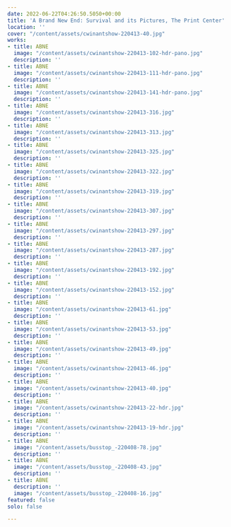 ```yaml
---
date: 2022-06-22T04:26:50.5050+00:00
title: 'A Brand New End: Survival and its Pictures, The Print Center'
location: ''
cover: "/content/assets/cwinantshow-220413-40.jpg"
works:
- title: ABNE
  image: "/content/assets/cwinantshow-220413-102-hdr-pano.jpg"
  description: ''
- title: ABNE
  image: "/content/assets/cwinantshow-220413-111-hdr-pano.jpg"
  description: ''
- title: ABNE
  image: "/content/assets/cwinantshow-220413-141-hdr-pano.jpg"
  description: ''
- title: ABNE
  image: "/content/assets/cwinantshow-220413-316.jpg"
  description: ''
- title: ABNE
  image: "/content/assets/cwinantshow-220413-313.jpg"
  description: ''
- title: ABNE
  image: "/content/assets/cwinantshow-220413-325.jpg"
  description: ''
- title: ABNE
  image: "/content/assets/cwinantshow-220413-322.jpg"
  description: ''
- title: ABNE
  image: "/content/assets/cwinantshow-220413-319.jpg"
  description: ''
- title: ABNE
  image: "/content/assets/cwinantshow-220413-307.jpg"
  description: ''
- title: ABNE
  image: "/content/assets/cwinantshow-220413-297.jpg"
  description: ''
- title: ABNE
  image: "/content/assets/cwinantshow-220413-287.jpg"
  description: ''
- title: ABNE
  image: "/content/assets/cwinantshow-220413-192.jpg"
  description: ''
- title: ABNE
  image: "/content/assets/cwinantshow-220413-152.jpg"
  description: ''
- title: ABNE
  image: "/content/assets/cwinantshow-220413-61.jpg"
  description: ''
- title: ABNE
  image: "/content/assets/cwinantshow-220413-53.jpg"
  description: ''
- title: ABNE
  image: "/content/assets/cwinantshow-220413-49.jpg"
  description: ''
- title: ABNE
  image: "/content/assets/cwinantshow-220413-46.jpg"
  description: ''
- title: ABNE
  image: "/content/assets/cwinantshow-220413-40.jpg"
  description: ''
- title: ABNE
  image: "/content/assets/cwinantshow-220413-22-hdr.jpg"
  description: ''
- title: ABNE
  image: "/content/assets/cwinantshow-220413-19-hdr.jpg"
  description: ''
- title: ABNE
  image: "/content/assets/busstop_-220408-78.jpg"
  description: ''
- title: ABNE
  image: "/content/assets/busstop_-220408-43.jpg"
  description: ''
- title: ABNE
  description: ''
  image: "/content/assets/busstop_-220408-16.jpg"
featured: false
solo: false

---
```

